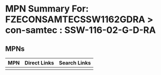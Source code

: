 



# MPN Summary For: FZECONSAMTECSSW1162GDRA > con-samtec : SSW-116-02-G-D-RA

## MPNs
  

|MPN|Direct Links|Search Links|
| :--- | :--- | :--- |
||||
